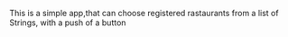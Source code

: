 This is a simple app,that can choose registered 
rastaurants from a list of Strings, with 
a push of a button
